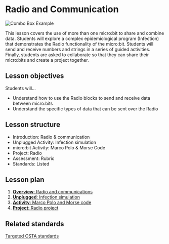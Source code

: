 # Radio and Communication

![Combo Box Example](/static/courses/csintro/radio/combo-box.png)

This lesson covers the use of more than one micro:bit to share and combine data. Students will explore a complex epidemiological program (Infection) that demonstrates the Radio functionality of the micro:bit. Students will send and receive numbers and strings in a series of guided activities. Finally, students are asked to collaborate so that they can share their micro:bits and create a project together.

## Lesson objectives

Students will...

* Understand how to use the Radio blocks to send and receive data between micro:bits
* Understand the specific types of data that can be sent over the Radio

## Lesson structure

* Introduction: Radio & communication
* Unplugged Activity: Infection simulation
* micro:bit Activity: Marco Polo & Morse Code
* Project: Radio
* Assessment: Rubric 
* Standards: Listed

## Lesson plan

1. [**Overview**: Radio and communications](/courses/csintro/radio/overview)
2. [**Unplugged**: Infection simulation](/courses/csintro/radio/unplugged)
3. [**Activity**: Marco Polo and Morse code](/courses/csintro/radio/activity)
4. [**Project**: Radio project](/courses/csintro/radio/project)

## Related standards

[Targeted CSTA standards](/courses/csintro/radio/standards)